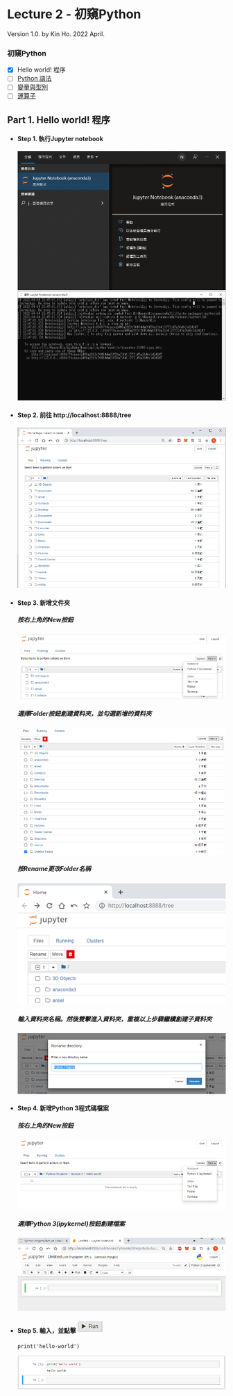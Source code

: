 # Lecture 2 - 初窺Python

Version 1.0.  by Kin Ho. 
2022 April. 

### 初窺Python
- [x] Hello world! 程序
- [ ] [Python 語法](#syntax)
- [ ] [變量與型別](#types-and-variables)
- [ ] [運算子](#operators)

## Part 1. Hello world! 程序 

- #### Step 1. 執行Jupyter notebook
  ![alt text](https://raw.githubusercontent.com/nacky012001/Python-tutorials/main/lecture%202/images/jupyter-notebook.PNG)
  ![alt text](https://raw.githubusercontent.com/nacky012001/Python-tutorials/main/lecture%202/images/jupyter-notebook-server.PNG) 

- #### Step 2. 前往 http://localhost:8888/tree
  ![alt text](https://raw.githubusercontent.com/nacky012001/Python-tutorials/main/lecture%202/images/jupyter-notebook-interface.PNG)

- #### Step 3. 新增文件夾
  ##### 按右上角的New按鈕
  ![alt text](https://raw.githubusercontent.com/nacky012001/Python-tutorials/main/lecture%202/images/jupyter-notebook-new-folder1.PNG)
  ##### 選擇Folder按鈕創建資料夾，並勾選新增的資料夾
  ![alt text](https://raw.githubusercontent.com/nacky012001/Python-tutorials/main/lecture%202/images/jupyter-notebook-new-folder2.PNG)
  ##### 按Rename更改Folder名稱
  ![alt text](https://raw.githubusercontent.com/nacky012001/Python-tutorials/main/lecture%202/images/jupyter-notebook-new-rename.PNG)
  ##### 輸入資料夾名稱。然後雙擊進入資料夾，重複以上步驟繼續創建子資料夾
  ![alt text](https://raw.githubusercontent.com/nacky012001/Python-tutorials/main/lecture%202/images/jupyter-notebook-new-rename2.PNG)
 
- #### Step 4. 新增Python 3程式碼檔案
  ##### 按右上角的New按鈕
  ![alt text](https://raw.githubusercontent.com/nacky012001/Python-tutorials/main/lecture%202/images/jupyter-notebook-create-python.PNG)
  ##### 選擇Python 3(ipykernel)按鈕創建檔案
  ![alt text](https://raw.githubusercontent.com/nacky012001/Python-tutorials/main/lecture%202/images/jupyter-notebook-create-python2.PNG)

- #### Step 5. 輸入，並點擊 ![alt text](https://raw.githubusercontent.com/nacky012001/Python-tutorials/main/lecture%202/images/run-button.PNG)
  ```
  print('hello-world')
  ```
  ![alt text](https://raw.githubusercontent.com/nacky012001/Python-tutorials/main/lecture%202/images/hello-world.PNG)